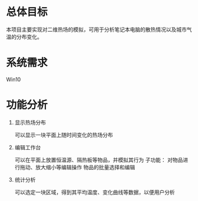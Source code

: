 # 总体目标

本项目主要实现对二维热场的模拟，可用于分析笔记本电脑的散热情况以及城市气温的分布变化。

# 系统需求

Win10

# 功能分析

1. 显示热场分布

	可以显示一块平面上随时间变化的热场分布

1. 编辑工作台

	可以在平面上放置恒温源、隔热板等物品，并模拟其行为
	子功能：
		对物品进行拖动、放大缩小等编辑操作
		物品的批量选择和编辑
		

1. 统计分析

	可以选定一块区域，得到其平均温度、变化曲线等数据，以便用户分析

